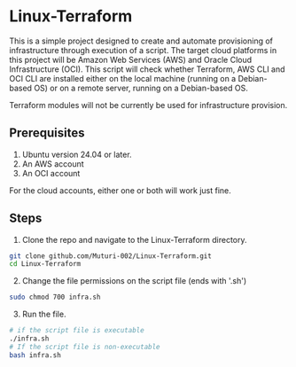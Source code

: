 # Linux-Terraform
This is a simple project designed to create and automate provisioning of infrastructure through execution of a script. The target cloud platforms in this project will be Amazon Web Services (AWS) and Oracle Cloud Infrastructure (OCI). This script will check whether Terraform, AWS CLI and OCI CLI are installed either on the local machine (running on a Debian-based OS) or on a remote server, running on a Debian-based OS.

Terraform modules will not be currently be used for infrastructure provision.

## Prerequisites
1. Ubuntu version 24.04 or later.
2. An AWS account
3. An OCI account

For the cloud accounts, either one or both will work just fine.

## Steps
1. Clone the repo and navigate to the Linux-Terraform directory.
```bash
git clone github.com/Muturi-002/Linux-Terraform.git
cd Linux-Terraform
```
2. Change the file permissions on the script file (ends with '.sh')
```bash
sudo chmod 700 infra.sh
```
3. Run the file.
```bash
# if the script file is executable
./infra.sh
# If the script file is non-executable
bash infra.sh
```

